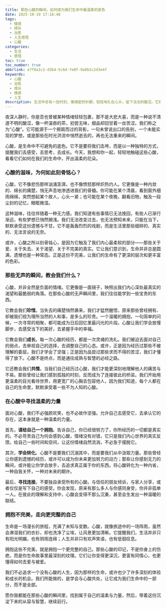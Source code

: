 ```yaml
---
title: 那些心酸的瞬间，如何成为我们生命中最温柔的底色
date: 2025-10-19 17:16:48
tags:
  - 情感
  - 成长
  - 治愈
  - 人生感悟
  - 心酸
categories:
  - 生活
  - 感悟
toc: true
toc_number: true
abbrlink: e7f8a1c2-d3b4-5c6d-7e8f-9a0b1c2d3e4f
keywords:
  - 心酸
  - 治愈
  - 成长
  - 情感
  - 人生
description: 生活中总有一些时刻，像细密的针脚，轻轻地扎在心头，留下淡淡的酸涩。它们是心酸，是无奈，是遗憾。但正是这些看似微不足道的痛楚，悄然雕刻着我们的灵魂，让我们学会了温柔，懂得了珍惜，最终成为生命中最深刻而温暖的底色。
---
```


夜深人静时，你是否也曾被某种情绪轻轻包裹，那不是大悲大喜，而是一种说不清道不明的酸涩，像一杯温吞的茶，初尝无味，细品却回甘着一丝苦涩。我们称之为“心酸”。它可能源于一个擦肩而过的背影，一句未曾说出口的告别，一个未能实现的梦想，或是那些在时光洪流中悄然逝去的，再也无法重来的瞬间。

心酸，是生命中不可避免的底色。它不是要将我们击垮，而是以一种独特的方式，提醒我们去感受，去思考，去成长。今天，我想和你一起，轻轻地触碰这些心酸，看看它们如何在我们的生命中，开出温柔的花朵。

### 心酸的滋味，为何如此刻骨铭心？

心酸，它不像悲伤那样汹涌澎湃，也不像愤怒那样炽热灼人。它更像是一种内敛的、绵长的痛楚，悄无声息地渗透进我们的骨髓。你可能在某个清晨，看到窗外细雨绵绵，突然想起某个故人，心头一紧；也可能在某个夜晚，翻看旧物，触及一段尘封的记忆，眼眶微湿。

这种滋味，往往伴随着一种无力感。我们知道有些事情已无法挽回，有些人已渐行渐远，有些梦想已悄然搁浅。我们无法改变过去，也无法预知未来，只能在当下，默默承受这份遗憾与不甘。它不是轰轰烈烈的戏剧，而是生活里那些细碎的、真实的、无法言说的无奈。

或许，心酸之所以刻骨铭心，是因为它触及了我们内心最柔软的部分——那些关于爱、关于失去、关于渴望、关于不完美的真实。它让我们意识到，生命并非总是圆满，遗憾也是一种常态。正是这份不完美，让我们的生命有了更深的层次和更丰富的色彩。

### 那些无声的瞬间，教会我们什么？

心酸，并非全然是负面的情绪。它更像是一面镜子，映照出我们内心深处最真实的渴望和最脆弱的角落。在那些心酸的无声瞬间里，我们往往能学到一些宝贵的东西。

它教会我们**珍惜**。当失去的痛楚悄然袭来，我们才猛然醒悟，原来那些曾经拥有、却被我们视为理所当然的人和事，是多么的珍贵。一个温暖的拥抱，一句简单的问候，一次寻常的相聚，都可能成为日后回忆里最闪光的片段。心酸让我们学会放慢脚步，去感受当下的美好，去紧握手中的幸福。

它教会我们**成长**。每一次心酸的经历，都是一次灵魂的洗礼。我们被迫去面对自己的弱点，去审视自己的选择，去调整自己的心态。或许，正是因为经历过那些不被理解的委屈，我们才学会了坚强；正是因为品尝过那些求而不得的苦涩，我们才懂得了放下。心酸不是终点，而是通往成熟与智慧的必经之路。

它还教会我们**共情**。当我们自己经历过心酸，我们才能更深刻地理解他人的痛苦与不易。那些曾经让我们感到孤独的时刻，反而成为了连接彼此的桥梁。我们开始用更温柔的目光看待世界，用更宽广的心胸去包容他人，因为我们知道，每个人都在自己的生命里，默默承受着一些不为人知的心酸。

### 在心酸中寻找温柔的力量

面对心酸，我们不必强颜欢笑，也不必故作坚强。允许自己去感受它，去承认它的存在，这本身就是一种温柔的力量。

首先，**请给自己一个拥抱**。告诉自己，你已经很努力了，你所经历的一切都是真实的。不必苛责自己为何会感到心酸，情绪没有对错，它只是我们内心世界的真实反馈。给自己一些时间和空间，让这份情绪自然流淌，不必急于摆脱它。

其次，**学会转化**。心酸不是要我们沉溺其中，而是要我们从中汲取力量。那些曾经让你感到遗憾的经历，或许可以成为你未来更加努力的动力；那些让你感到无力的瞬间，或许能让你学会放手，去追求真正属于你的东西。将心酸转化为一种内省，一种自我关怀，一种对未来的期许。

最后，**寻找连接**。不要独自承受所有的心酸。与信任的朋友倾诉，与家人分享，或者仅仅是写下自己的感受。你会发现，原来有那么多人与你感同身受，你并非孤单一人。在彼此的理解和支持中，心酸会变得不那么沉重，甚至会生发出一种温暖的联结。

### 拥抱不完美，走向更完整的自己

生命是一场漫长的旅程，充满了未知与变数。心酸，就像旅途中的一场阵雨，虽然会淋湿我们的衣衫，却也洗净了尘埃，让风景更加清晰。它提醒我们，生活并非只有阳光明媚，也有阴雨连绵；人生并非只有欢声笑语，也有低徊叹息。

拥抱这些不完美，就是拥抱一个更完整的自己。那些心酸的印记，不是你身上的伤疤，而是你生命故事里最深刻的纹理。它们让你变得更深沉，更富有同情心，也更懂得如何去爱与被爱。

我们不必追求一个没有心酸的人生，因为那样的生命，或许也少了许多深刻的体验和成长的机会。我们所能做的，是学会与心酸共处，让它成为我们生命中的一部分，而不是全部。

愿你我都能在那些心酸的瞬间里，找到属于自己的温柔与力量，然后，带着这份沉淀下来的从容与智慧，继续前行。